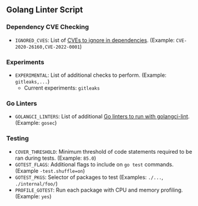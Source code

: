 ## Golang Linter Script

### Dependency CVE Checking

- `IGNORED_CVES`: List of [CVEs to ignore in dependencies](https://github.com/sonatype-nexus-community/nancy#via-file). (Example: `CVE-2020-26160,CVE-2022-0001`)

### Experiments

- `EXPERIMENTAL`: List of additional checks to perform. (Example: `gitleaks,...`)
   - Current experiments: `gitleaks`

### Go Linters

- `GOLANGCI_LINTERS`: List of additional [Go linters to run with golangci-lint](https://golangci-lint.run/usage/linters/). (Example: `gosec`)

### Testing

- `COVER_THRESHOLD`: Minimum threshold of code statements required to be ran during tests. (Example: `85.0`)
- `GOTEST_FLAGS`: Additional flags to include on `go test` commands. (Example `-test.shuffle=on`)
- `GOTEST_PKGS`: Selector of packages to test (Examples: `./...`, `./internal/foo/`)
- `PROFILE_GOTEST`: Run each package with CPU and memory profiling. (Example: `yes`)

